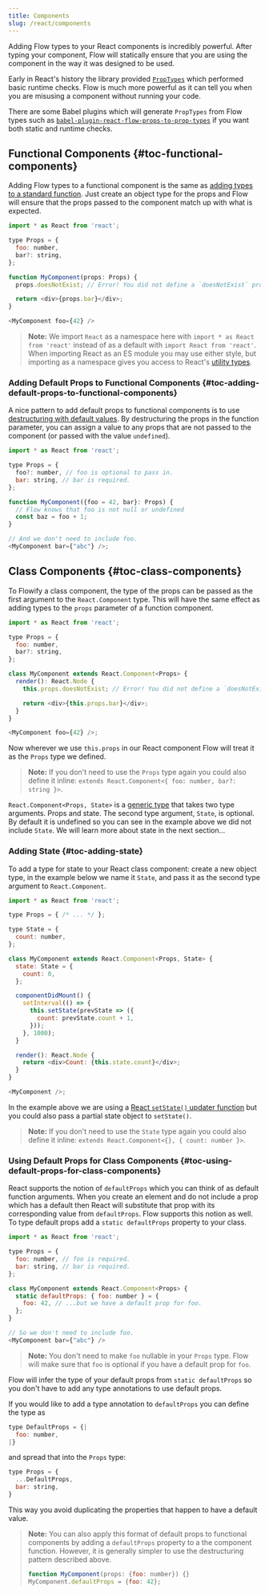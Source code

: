 ```yaml
---
title: Components
slug: /react/components
---
```


Adding Flow types to your React components is incredibly powerful. After typing
your component, Flow will statically ensure that you are using the component in
the way it was designed to be used.

Early in React's history the library provided [`PropTypes`][] which performed
basic runtime checks. Flow is much more powerful as it can tell you when you are
misusing a component without running your code.

[`PropTypes`]: https://facebook.github.io/react/docs/typechecking-with-proptypes.html

There are some Babel plugins which will generate `PropTypes` from Flow types
such as [`babel-plugin-react-flow-props-to-prop-types`][] if you want both
static and runtime checks.

[`babel-plugin-react-flow-props-to-prop-types`]: https://github.com/thejameskyle/babel-plugin-react-flow-props-to-prop-types

## Functional Components {#toc-functional-components}

Adding Flow types to a functional component is the same as [adding types to a
standard function]. Just create an object type for the props and Flow will
ensure that the props passed to the component match up with what is expected.

[adding types to a standard function]: ../../types/functions/

```js flow-check
import * as React from 'react';

type Props = {
  foo: number,
  bar?: string,
};

function MyComponent(props: Props) {
  props.doesNotExist; // Error! You did not define a `doesNotExist` prop.

  return <div>{props.bar}</div>;
}

<MyComponent foo={42} />
```

> **Note:** We import `React` as a namespace here with
> `import * as React from 'react'` instead of as a default with
> `import React from 'react'`. When importing React as an ES module you may use
> either style, but importing as a namespace gives you access to React's
> [utility types](../types).


### Adding Default Props to Functional Components {#toc-adding-default-props-to-functional-components}

A nice pattern to add default props to functional components is to use
[destructuring with default values][]. By destructuring the props in the
function parameter, you can assign a value to any props that are not passed
to the component (or passed with the value `undefined`).

[destructuring with default values]: https://developer.mozilla.org/en-US/docs/Web/JavaScript/Reference/Operators/Destructuring_assignment#default_value

```js flow-check
import * as React from 'react';

type Props = {
  foo?: number, // foo is optional to pass in.
  bar: string, // bar is required.
};

function MyComponent({foo = 42, bar}: Props) {
  // Flow knows that foo is not null or undefined
  const baz = foo + 1;
}

// And we don't need to include foo.
<MyComponent bar={"abc"} />;
```

## Class Components {#toc-class-components}

To Flowify a class component, the type of the props can be passed as the first
argument to the `React.Component` type. This will have the same effect as adding types
to the `props` parameter of a function component.

```js flow-check
import * as React from 'react';

type Props = {
  foo: number,
  bar?: string,
};

class MyComponent extends React.Component<Props> {
  render(): React.Node {
    this.props.doesNotExist; // Error! You did not define a `doesNotExist` prop.

    return <div>{this.props.bar}</div>;
  }
}

<MyComponent foo={42} />;
```

Now wherever we use `this.props` in our React component Flow will treat it as
the `Props` type we defined.

> **Note:** If you don't need to use the `Props` type again you could also
> define it inline: `extends React.Component<{ foo: number, bar?: string }>`.

`React.Component<Props, State>` is a [generic type][] that takes two type
arguments. Props and state. The second type argument, `State`, is optional. By
default it is undefined so you can see in the example above we did not include
`State`. We will learn more about state in the next section...

[generic type]: ../../types/generics/

### Adding State {#toc-adding-state}

To add a type for state to your React class component: create a new object
type, in the example below we name it `State`, and pass it as the second type
argument to `React.Component`.

```js flow-check
import * as React from 'react';

type Props = { /* ... */ };

type State = {
  count: number,
};

class MyComponent extends React.Component<Props, State> {
  state: State = {
    count: 0,
  };

  componentDidMount() {
    setInterval(() => {
      this.setState(prevState => ({
        count: prevState.count + 1,
      }));
    }, 1000);
  }

  render(): React.Node {
    return <div>Count: {this.state.count}</div>;
  }
}

<MyComponent />;
```

In the example above we are using a [React `setState()` updater function][] but
you could also pass a partial state object to `setState()`.

[React `setState()` updater function]: https://facebook.github.io/react/docs/state-and-lifecycle.html#state-updates-may-be-asynchronous

> **Note:** If you don't need to use the `State` type again you could also
> define it inline: `extends React.Component<{}, { count: number }>`.

### Using Default Props for Class Components {#toc-using-default-props-for-class-components}

React supports the notion of `defaultProps` which you can think of as default
function arguments. When you create an element and do not include a prop
which has a default then React will substitute that prop with its corresponding
value from `defaultProps`. Flow supports this notion as well. To type default
props add a `static defaultProps` property to your class.

```js flow-check
import * as React from 'react';

type Props = {
  foo: number, // foo is required.
  bar: string, // bar is required.
};

class MyComponent extends React.Component<Props> {
  static defaultProps: { foo: number } = {
    foo: 42, // ...but we have a default prop for foo.
  };
}

// So we don't need to include foo.
<MyComponent bar={"abc"} />
```

> **Note:** You don't need to make `foo` nullable in your `Props` type. Flow
> will make sure that `foo` is optional if you have a default prop for `foo`.

Flow will infer the type of your default props from `static defaultProps` so you
don't have to add any type annotations to use default props.

If you would like to add a type annotation to `defaultProps` you can define the
type as
```js flow-check
type DefaultProps = {|
  foo: number,
|}
```
and spread that into the `Props` type:
```js
type Props = {
  ...DefaultProps,
  bar: string,
}
```
This way you avoid duplicating the properties that happen to have a default value.

> **Note:** You can also apply this format of default props to functional components
> by adding a `defaultProps` property to a the component function. However, it is generally
> simpler to use the destructuring pattern described above.
> ```js flow-check
> function MyComponent(props: {foo: number}) {}
> MyComponent.defaultProps = {foo: 42};
> ```
